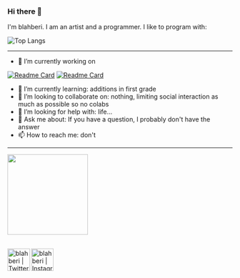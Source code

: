 ### Hi there 👋
I'm blahberi. I am an artist and a programmer.
I like to program with:

![Top Langs](https://github-readme-stats.vercel.app/api/top-langs/?username=blahberi&theme=tokyonight)
___

- 🔭 I’m currently working on

[![Readme Card](https://github-readme-stats.vercel.app/api/pin/?username=blahberi&repo=rubiks_cube&theme=tokyonight)](https://github.com/blahberi/rubiks_cube)
[![Readme Card](https://github-readme-stats.vercel.app/api/pin/?username=blahberi&repo=sudoku_solver&theme=tokyonight)](https://github.com/blahberi/sudoku_solver)
- 🌱 I’m currently learning: additions in first grade
- 👯 I’m looking to collaborate on: nothing, limiting social interaction as much as possible so no colabs
- 🤔 I’m looking for help with: life...
- 💬 Ask me about: If you have a question, I probably don't have the answer
- 📫 How to reach me: don't

___

<img alight='center' height="180em" src="https://github-readme-stats.vercel.app/api?username=blahberi&show_icons=true&hide_border=true&&count_private=true&include_all_commits=true&theme=tokyonight" />

<br />
<br />

[<img align="left" alt="blahberi | Twitter" width="50px" src="https://cdn.jsdelivr.net/npm/simple-icons@v3/icons/twitter.svg" />][twitter]
[<img align="left" alt="blahberi | Instagram" width="50px" padding- src="https://cdn.jsdelivr.net/npm/simple-icons@v3/icons/instagram.svg" />][instagram]
<!--
**blahberi/blahberi** is a ✨ _special_ ✨ repository because its `README.md` (this file) appears on your GitHub profile.

Here are some ideas to get you started:

- 🔭 I’m currently working on ...
- 🌱 I’m currently learning ...
- 👯 I’m looking to collaborate on ...
- 🤔 I’m looking for help with ...
- 💬 Ask me about ...
- 📫 How to reach me: ...
- 😄 Pronouns: ...
- ⚡ Fun fact: ...
-->

[twitter]: https://twitter.com/blahberi
[instagram]: https://www.instagram.com/blahberi_art/
